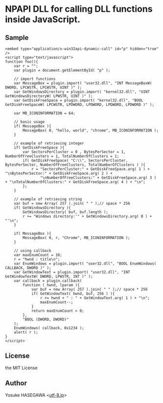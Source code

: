 NPAPI DLL for calling DLL functions inside JavaScript.
======================================================

Sample
------
    <embed type="application/x-win32api-dynamic-call" id="p" hidden="true" />
    <script type="text/javascript">
    function foo(){
        var r = "";
        var plugin = document.getElementById( "p" );

        // import functions
        var MessageBox = plugin.import( "user32.dll", "INT MessageBoxW( DWORD, LPCWSTR, LPCWSTR, UINT )" ); 
        var GetWindowsDirectory = plugin.import( "kernel32.dll", "UINT GetWindowsDirectoryW( LPWSTR, UINT )" );
        var GetDiskFreeSpace = plugin.import( "kernel32.dll", "BOOL GetDiskFreeSpaceW( LPCWSTR, LPDWORD, LPDWORD, LPDWORD, LPDWORD )" );

        var MB_ICONINFORMATION = 64;

        // basic usage
        if( MessageBox ){
            MessageBox( 0, "hello, world", "chrome", MB_ICONINFORMATION );
        }

        // example of retrieving integer
        if( GetDiskFreeSpace ){
            var SectorsPerCluster = 0 , BytesPerSector = 1, NumberOfFreeClusters = 1, TotalNumberOfClusters = 1;
            if( GetDiskFreeSpace( "C:\\", SectorsPerCluster, BytesPerSector, NumberOfFreeClusters, TotalNumberOfClusters ) ){
                r = "SectorsPerCluster:" + GetDiskFreeSpace.arg( 1 ) + "\nBytesPerSector:" + GetDiskFreeSpace.arg( 2 ) +
                    "\nNumberOfFreeClusters:" + GetDiskFreeSpace.arg( 3 ) + "\nTotalNumberOfClusters:" + GetDiskFreeSpace.arg( 4 ) + "\n";
            };
        }

        // example of retrieving string
        var buf = new Array( 257 ).join( " " );// space * 256
        if( GetWindowsDirectory ){
            GetWindowsDirectory( buf, buf.length );
            r += "Windows directory:'" + GetWindowsDirectory.arg( 0 ) + "'\n";
        }

        if( MessageBox ){
            MessageBox( 0, r, "Chrome", MB_ICONINFORMATION );
        }

        // using callback
        var maxEnumCount = 10;
        r = "hwnd : title\n";
        var EnumWindows = plugin.import( "user32.dll", "BOOL EnumWindows( CALLBACK, DWORD )" );
        var GetWindowText = plugin.import( "user32.dll", "INT GetWindowTextW( DWORD, LPWSTR, INT )" );
        var callback = plugin.callback( 
            function ( hwnd, lparam ){
                var buf = new Array( 257 ).join( " " );// space * 256
                if( GetWindowText( hwnd, buf, 256 ) ){
                    r += hwnd + " : " + GetWindowText.arg( 1 ) + "\n";
                    maxEnumCount--;
                }
                return maxEnumCount > 0;
            },
            "BOOL (DWORD, DWORD)"
        );
        EnumWindows( callback, 0x1234 );
        alert( r );
    }
    </script>
    

License
-------
the MIT License


Author
------
Yosuke HASEGAWA  <[utf-8.jp](http://utf-8.jp/)>




